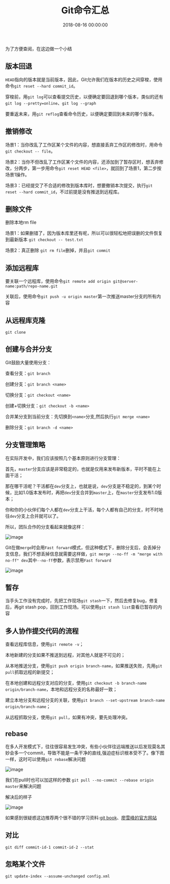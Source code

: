 ﻿---
layout: post
title: Git命令汇总
date: 2018-08-16 00:00:00
categories: 后端
tags: Git
---

为了方便查阅，在这边做一个小结

## 版本回退

``HEAD``指向的版本就是当前版本，因此，Git允许我们在版本的历史之间穿梭，使用命令``git reset --hard commit_id``。

穿梭前，用``git log``可以查看提交历史，以便确定要回退到哪个版本，类似的还有``git log --pretty=online``、``git log --graph``

要重返未来，用``git reflog``查看命令历史，以便确定要回到未来的哪个版本。

## 撤销修改

场景1：当你改乱了工作区某个文件的内容，想直接丢弃工作区的修改时，用命令``git checkout -- file``。

场景2：当你不但改乱了工作区某个文件的内容，还添加到了暂存区时，想丢弃修改，分两步，第一步用命令``git reset HEAD <file>``，就回到了场景1，第二步按场景1操作。

场景3：已经提交了不合适的修改到版本库时，想要撤销本次提交，执行``git reset --hard commit_id``，不过前提是没有推送到远程库。

## 删除文件

删除本地rm file

场景1：如果删错了，因为版本库里还有呢，所以可以很轻松地把误删的文件恢复到最新版本 ``git checkout -- test.txt``

场景2：真正删除 ``git rm file``删掉，并且``git commit``

## 添加远程库


要关联一个远程库，使用命令``git remote add origin git@server-name:path/repo-name.git``

关联后，使用命令``git push -u origin master``第一次推送master分支的所有内容


## 从远程库克隆

``git clone``

## 创建与合并分支

Git鼓励大量使用分支：

查看分支：``git branch``

创建分支：``git branch <name>``

切换分支：``git checkout <name>``

创建+切换分支：``git checkout -b <name>``

合并某分支到当前分支：先切换到``<name>``分支,然后执行``git merge <name>``

删除分支：``git branch -d <name>``

## 分支管理策略

在实际开发中，我们应该按照几个基本原则进行分支管理：

首先，``master``分支应该是非常稳定的，也就是仅用来发布新版本，平时不能在上面干活；

那在哪干活呢？干活都在``dev``分支上，也就是说，``dev``分支是不稳定的，到某个时候，比如1.0版本发布时，再把``dev``分支合并到``master``上，在``master``分支发布1.0版本；

你和你的小伙伴们每个人都在``dev``分支上干活，每个人都有自己的分支，时不时地往``dev``分支上合并就可以了。

所以，团队合作的分支看起来就像这样：

![image](http://ww1.sinaimg.cn/large/0066vfZIgy1fubcq5ofzxj30du03ha9w.jpg)

Git在做``merge``时会用``Fast forward``模式，但这种模式下，删除分支后，会丢掉分支信息，我们不想丢掉信息就需要这样做，``git merge --no-ff -m "merge with no-ff" dev``其中``--no-ff``参数，表示禁用``Fast forward`` 

![image](http://ww1.sinaimg.cn/large/0066vfZIgy1fubcv6kb9oj30dc075web.jpg)


## 暂存

当手头工作没有完成时，先把工作现场``git stash``一下，然后去修复bug，修复后，再git stash pop，回到工作现场。可以使用``git stash list``查看已暂存的内容

## 多人协作提交代码的流程

查看远程库信息，使用``git remote -v``；

本地新建的分支如果不推送到远程，对其他人就是不可见的；

从本地推送分支，使用``git push origin branch-name``，如果推送失败，先用``git pull``抓取远程的新提交；

在本地创建和远程分支对应的分支，使用``git checkout -b branch-name origin/branch-name``，本地和远程分支的名称最好一致；

建立本地分支和远程分支的关联，使用``git branch --set-upstream branch-name origin/branch-name``；

从远程抓取分支，使用``git pull``，如果有冲突，要先处理冲突。

## rebase

在多人开发模式下，往往很容易发生冲突，有些小伙伴往远端推送以后发现莫名其妙会多一个commit，导致不能是一条干净的直线,强迫症标识根本受不了。像下图一样，这时可以使用``git rebase``解决问题

![image](http://ww1.sinaimg.cn/large/0066vfZIgy1fubd2k753bj30mq0b2t9r.jpg)

我们在pull时也可以加这样的参数 ``git pull --no-commit --rebase origin master``来解决问题

解决后的样子

![image](http://ww1.sinaimg.cn/large/0066vfZIgy1fubd8t30jxj30mo0alq3x.jpg)

如果感到很疑惑这边推荐两个很不错的学习资料:[git book](https://git-scm.com/book/zh/v2)、[廖雪峰的官方网站](https://www.liaoxuefeng.com/wiki/0013739516305929606dd18361248578c67b8067c8c017b000/0015266568413773c73cdc8b4ab4f9aa9be10ef3078be3f000)


## 对比

``git diff commit-id-1 commit-id-2 --stat``

## 忽略某个文件

``git update-index --assume-unchanged config.xml``